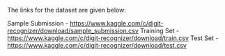 The links for the dataset are given below:

Sample Submission - https://www.kaggle.com/c/digit-recognizer/download/sample_submission.csv
Training Set - https://www.kaggle.com/c/digit-recognizer/download/train.csv
Test Set - https://www.kaggle.com/c/digit-recognizer/download/test.csv
